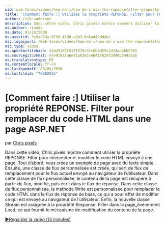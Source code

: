```yaml
---
uid: web-forms/videos/how-do-i/how-do-i-use-the-reponsefilter-property-to-replace-html-in-an-aspnet-page
title: '[Comment faire :] Utilisez la propriété REPONSE. Filter pour remplacer du code HTML dans une page ASP.NET | Microsoft Docs'
author: rick-anderson
description: Dans cette vidéo, Chris pixels montre comment utiliser la propriété REPONSE. Filter pour intercepter et modifier le code HTML envoyé à une page. Tout d’abord, un exemple de page est créé...
ms.author: riande
ms.date: 01/29/2009
ms.assetid: 3e5ae74a-9798-47d8-a2b3-0d8ad42dd4bc
msc.legacyurl: /web-forms/videos/how-do-i/how-do-i-use-the-reponsefilter-property-to-replace-html-in-an-aspnet-page
msc.type: video
ms.openlocfilehash: 2ebd9162f81f5270c92c6b8d55e2d2dad4660701
ms.sourcegitcommit: e7e91932a6e91a63e2e46417626f39d6b244a3ab
ms.translationtype: MT
ms.contentlocale: fr-FR
ms.lasthandoff: 03/06/2020
ms.locfileid: "78602815"
---
```

# <a name="how-do-i-use-the-reponsefilter-property-to-replace-html-in-an-aspnet-page"></a>[Comment faire :] Utiliser la propriété REPONSE. Filter pour remplacer du code HTML dans une page ASP.NET

par [Chris pixels](https://twitter.com/chrispels)

Dans cette vidéo, Chris pixels montre comment utiliser la propriété REPONSE. Filter pour intercepter et modifier le code HTML envoyé à une page. Tout d’abord, vous créez un exemple de page avec du texte simple. Ensuite, une classe de flux personnalisée est créée, qui sert de flux de remplacement pour le flux actuel envoyé au navigateur de l’utilisateur. Dans cette classe de flux personnalisée, le contenu de la page est récupéré à partir du flux, modifié, puis écrit dans le flux de réponse. Dans cette classe de flux personnalisée, la méthode Write est personnalisée pour remplacer le code HTML dans le flux de réponse de base, ce qui a pour effet de modifier ce qui est envoyé au navigateur de l’utilisateur. Enfin, la nouvelle classe Stream est assignée à la propriété Response. Filter dans la page\_événement Load, ce qui fournit le mécanisme de modification du contenu de la page.

[&#9654;Regarder la vidéo (13 minutes)](https://channel9.msdn.com/Blogs/ASP-NET-Site-Videos/how-do-i-use-the-reponsefilter-property-to-replace-html-in-an-aspnet-page)
